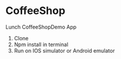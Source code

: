 # CoffeeShop

Lunch CoffeeShopDemo App

1. Clone
2. Npm install in terminal
3. Run on IOS simulator or Android emulator
